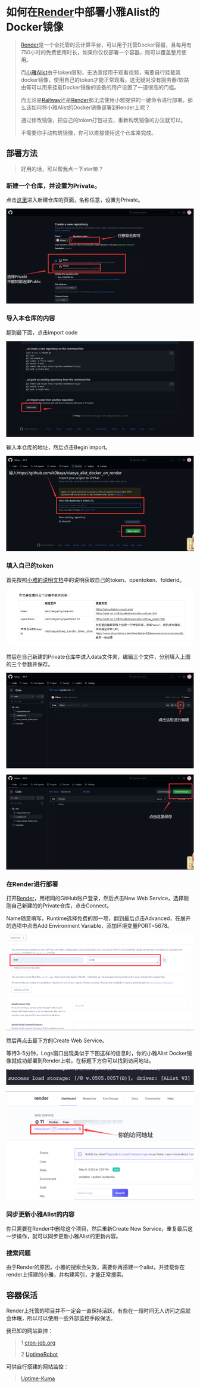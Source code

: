# 如何在[Render](https://dashboard.render.com/)中部署小雅Alist的Docker镜像

>[Render](https://dashboard.render.com/)是一个全托管的云计算平台，可以用于托管Docker容器，且每月有750小时的免费使用时长，如果你仅仅部署一个容器，则可以覆盖整月使用。
>
>而[小雅Alist](http://alist.xiaoya.pro/)由于token限制，无法直接用于观看视频，需要自行挂载其docker镜像，使用自己的token才能正常观看。这无疑对没有服务器/软路由等可以用来挂载Docker镜像的设备的用户设置了一道很高的门槛。
>
>而无论是[Railway](https://railway.app/dashboard)还是[Render](https://dashboard.render.com/)都无法使用小雅提供的一键命令进行部署，那么该如何将小雅Alist的Docker镜像部署到Render上呢？
>
>通过修改镜像，把自己的token打包进去，重新构筑镜像的办法就可以。
>
>不需要你手动构筑镜像，你可以直接使用这个仓库来完成。

## 部署方法

>好用的话，可以帮我点一下star嘛？

### 新建一个仓库，并设置为**Private**。

点击[这里](https://github.com/new)进入新建仓库的页面，名称任意，设置为Private。

![Private](/pic/Private.png)

### 导入本仓库的内容

翻到最下面，点击import code

![import](/pic/import.png)

输入本仓库的地址，然后点击Begin import。

![address](/pic/address.png)

### 填入自己的token

首先按照[小雅的说明文档](http://alist.xiaoya.pro/%E5%AE%89%E8%A3%85%EF%BC%8C%E9%85%8D%E7%BD%AE%EF%BC%8C%E4%BF%AE%E5%A4%8D%20xiaoya%20docker%20%E6%8C%87%E5%8D%97/%E5%A6%82%E4%BD%95%E5%AE%89%E8%A3%85%E5%92%8C%E7%BB%B4%E6%8A%A4xiaoya%20docker.pdf)中的说明获取自己的token、opentoken、folderid。

![xiaoyadoc](/pic/xiaoyadoc.png)

然后在自己新建的Private仓库中进入data文件夹，编辑三个文件，分别填入上图的三个参数并保存。

![edit](/pic/edit.png)

![commit](/pic/commit.png)

### 在Render进行部署

打开[Render](https://dashboard.render.com/)，用相同的GitHub账户登录，然后点击New Web Service，选择刚刚自己新建的的Private仓库，点击Connect。

Name随意填写，Runtime选择免费的那一项，翻到最后点击Advanced，在展开的选项中点击Add Environment Variable，添加环境变量PORT=5678。

![environment](/pic/environment.png)

然后再点击最下方的Create Web Service。

等待3-5分钟，Logs窗口出现类似于下图这样的信息时，你的小雅Alist Docker镜像就成功部署到Render上啦，在标题下方你可以找到访问地址。

![log](/pic/log.png)

![url](/pic/url.png)

### 同步更新小雅Alist的内容

你只需要在Render中删除这个项目，然后重新Create New Service，重复最后这一步操作，就可以同步更新小雅Alist的更新内容。

### 搜索问题

由于Render的原因，小雅的搜索会失效，需要你再搭建一个alist，并挂载你在render上搭建的小雅，并构建索引，才能正常搜索。

## 容器保活

Render上托管的项目并不一定会一直保持活跃，有些在一段时间无人访问之后就会休眠，所以可以使用一些外部监控手段保活。

我已知的网站监控：
>1 [cron-job.org](https://console.cron-job.org)
>
>2 [UptimeRobot](https://uptimerobot.com/)

可供自行搭建的网站监控：
>[Uptime-Kuma](https://github.com/louislam/uptime-kuma)
